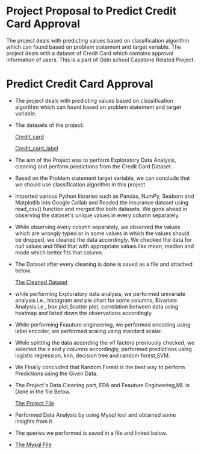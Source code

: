 # Project Proposal to Predict Credit Card Approval
The project deals with predicting values based on classification algorithm which can found based on problem statement and target variable. The project deals with a dataset of Credit Card which contains approval information of users. This is a part of Odin school  Capstone Related Project.
# Predict Credit Card Approval

- The project deals with predicting values based on classification algorithm which can found based on problem statement and target variable.

- The datasets of the project:

  [Credit_card](https://github.com/HarshalShimpi027/Project-Proposal-to-Predict-Credit-Card-Approval/blob/main/Credit_card.csv)

  [Credit_card_label](https://github.com/HarshalShimpi027/Project-Proposal-to-Predict-Credit-Card-Approval/blob/main/Credit_card_label.csv)

- The aim of the Project was to perform Exploratory Data Analysis, cleaning and perform predictions from the Credit Card Dataset.

- Based on the Problem statement target variable, we can conclude that we should use classification algorithm in this project.

- Imported various Python libraries such as Pandas, NumPy, Seaborn and Matplotlib into Google Collab and Readed the insurance dataset using read_csv() function and merged the both datasets. We gone ahead in observing the dataset's unique values in every column separately.

- While observing every column separately, we observed the values which are wrongly typed or in some values in which the values should be dropped, we cleaned the data accordingly. We checked the data for null values and filled that with appropriate values like mean, median and mode which better fits that column.

- The Dataset after every cleaning is done is saved as a file and attached below.

  [The Cleaned Dataset](https://github.com/HarshalShimpi027/Project-Proposal-to-Predict-Credit-Card-Approval/blob/main/Cleaned%20Dataset.csv)

- while performing Exploratory data analysis, we performed univariate analysis.i.e., histogram and pie chart for some columns, Bivariate Analysis.i.e., box plot,Scatter plot, correlation between data using heatmap and listed down the observations accordingly.

- While performing Feauture engineering, we performed encoding using label encoder, we performed scaling using standard scalar.

- While splitting the data according the vif factors previously checked, we selected the x and y columns accordingly, performed predictions using logistic regression, knn, decision tree and random forest,SVM. 

- We Finally concluded that Random Forest is the best way to perform Predictions using the Given Data.

- The Project's Data Cleaning part, EDA and Feauture Engineering,ML is Done in the file Below.

  [The Project File ](https://github.com/HarshalShimpi027/Project-Proposal-to-Predict-Credit-Card-Approval/blob/main/Capstone_Project1.ipynb)


- Performed Data Analysis by using Mysql tool and obtained some insights from it.
- The queries we performed is saved in a file and linked below.
- [The Mysql File](https://github.com/HarshalShimpi027/Project-Proposal-to-Predict-Credit-Card-Approval/blob/main/MYSQL_Capstone_Project1.sql)
